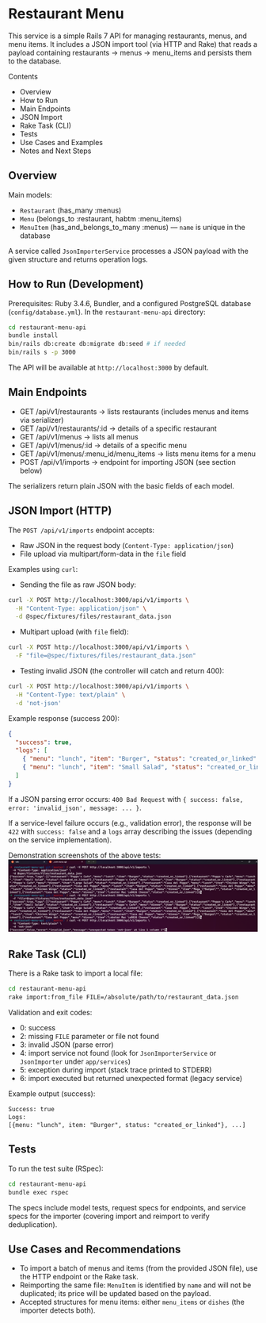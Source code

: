 # Restaurant Menu

This service is a simple Rails 7 API for managing restaurants, menus, and menu items. It includes a JSON import tool (via HTTP and Rake) that reads a payload containing restaurants → menus → menu_items and persists them to the database.

Contents

* Overview
* How to Run
* Main Endpoints
* JSON Import
* Rake Task (CLI)
* Tests
* Use Cases and Examples
* Notes and Next Steps

## Overview

Main models:

* `Restaurant` (has_many :menus)
* `Menu` (belongs_to :restaurant, habtm :menu_items)
* `MenuItem` (has_and_belongs_to_many :menus) — `name` is unique in the database

A service called `JsonImporterService` processes a JSON payload with the given structure and returns operation logs.

## How to Run (Development)

Prerequisites: Ruby 3.4.6, Bundler, and a configured PostgreSQL database (`config/database.yml`). In the `restaurant-menu-api` directory:

```bash
cd restaurant-menu-api
bundle install
bin/rails db:create db:migrate db:seed # if needed
bin/rails s -p 3000
```

The API will be available at `http://localhost:3000` by default.

## Main Endpoints

* GET /api/v1/restaurants → lists restaurants (includes menus and items via serializer)
* GET /api/v1/restaurants/:id → details of a specific restaurant
* GET /api/v1/menus → lists all menus
* GET /api/v1/menus/:id → details of a specific menu
* GET /api/v1/menus/:menu_id/menu_items → lists menu items for a menu
* POST /api/v1/imports → endpoint for importing JSON (see section below)

The serializers return plain JSON with the basic fields of each model.

## JSON Import (HTTP)

The `POST /api/v1/imports` endpoint accepts:

* Raw JSON in the request body (`Content-Type: application/json`)
* File upload via multipart/form-data in the `file` field

Examples using `curl`:

* Sending the file as raw JSON body:

```bash
curl -X POST http://localhost:3000/api/v1/imports \
  -H "Content-Type: application/json" \
  -d @spec/fixtures/files/restaurant_data.json
```

* Multipart upload (with `file` field):

```bash
curl -X POST http://localhost:3000/api/v1/imports \
  -F "file=@spec/fixtures/files/restaurant_data.json"
```

* Testing invalid JSON (the controller will catch and return 400):

```bash
curl -X POST http://localhost:3000/api/v1/imports \
  -H "Content-Type: text/plain" \
  -d 'not-json'
```

Example response (success 200):

```json
{
  "success": true,
  "logs": [
    { "menu": "lunch", "item": "Burger", "status": "created_or_linked" },
    { "menu": "lunch", "item": "Small Salad", "status": "created_or_linked" }
  ]
}
```

If a JSON parsing error occurs: `400 Bad Request` with `{ success: false, error: 'invalid_json', message: ... }`.

If a service-level failure occurs (e.g., validation error), the response will be `422` with `success: false` and a `logs` array describing the issues (depending on the service implementation).

Demonstration screenshots of the above tests:
![Bash Tests](docs/import-test-bash.png)

## Rake Task (CLI)

There is a Rake task to import a local file:

```bash
cd restaurant-menu-api
rake import:from_file FILE=/absolute/path/to/restaurant_data.json
```

Validation and exit codes:

* 0: success
* 2: missing `FILE` parameter or file not found
* 3: invalid JSON (parse error)
* 4: import service not found (look for `JsonImporterService` or `JsonImporter` under `app/services`)
* 5: exception during import (stack trace printed to STDERR)
* 6: import executed but returned unexpected format (legacy service)

Example output (success):

```
Success: true
Logs:
[{menu: "lunch", item: "Burger", status: "created_or_linked"}, ...]
```

## Tests

To run the test suite (RSpec):

```bash
cd restaurant-menu-api
bundle exec rspec
```

The specs include model tests, request specs for endpoints, and service specs for the importer (covering import and reimport to verify deduplication).

## Use Cases and Recommendations

* To import a batch of menus and items (from the provided JSON file), use the HTTP endpoint or the Rake task.
* Reimporting the same file: `MenuItem` is identified by `name` and will not be duplicated; its price will be updated based on the payload.
* Accepted structures for menu items: either `menu_items` or `dishes` (the importer detects both).
